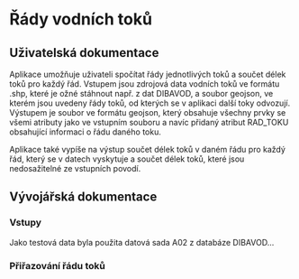 # Řády vodních toků
## Uživatelská dokumentace
Aplikace umožňuje uživateli spočítat řády jednotlivých toků a součet délek toků pro každý řád. Vstupem jsou zdrojová data vodních toků ve formátu .shp, které je ožné stáhnout např. z dat DIBAVOD, a soubor geojson, ve kterém jsou uvedeny řády toků, od kterých se v aplikaci další toky odvozují. Výstupem je soubor ve formátu geojson, který obsahuje všechny prvky se všemi atributy jako ve vstupním souboru a navíc přidaný atribut RAD_TOKU obsahující informaci o řádu daného toku.

Aplikace také vypíše na výstup součet délek toků v daném řádu pro každý řád, který se v datech vyskytuje a součet délek toků, které jsou nedosažitelné ze vstupních povodí.

## Vývojářská dokumentace
### Vstupy
Jako testová data byla použita datová sada A02 z databáze DIBAVOD...


### Přiřazování řádu toků


